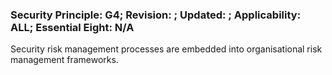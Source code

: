 ### Security Principle: G4; Revision: ; Updated: ; Applicability: ALL; Essential Eight: N/A
<p>Security risk management processes are embedded into organisational risk management frameworks.</p>